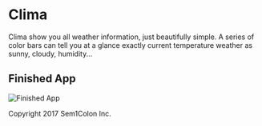 # Clima

Clima show you all weather information, just beautifully simple. A series of color bars can tell you at a glance exactly current temperature weather as sunny, cloudy, humidity...
## Finished App
![Finished App](https://github.com/londonappbrewery/Images/blob/master/Clima.gif)

Copyright 2017 Sem1Colon Inc.
